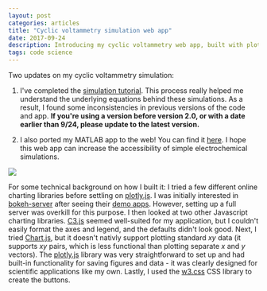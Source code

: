 ```yaml
---
layout: post
categories: articles
title: "Cyclic voltammetry simulation web app"
date: 2017-09-24
description: Introducing my cyclic voltammetry web app, built with plotly.js
tags: code science
---
```


Two updates on my cyclic voltammetry simulation:
1. I've completed the [simulation tutorial](/cyclic_voltammetry_simulation/simulation.html).
This process really helped me understand the underlying equations behind these
simulations.
As a result, I found some inconsistencies in previous versions of the code and app.
**If you're using a version before version 2.0, or with a date earlier than 9/24, please update to the latest version.**

2. I also ported my MATLAB app to the web! You can find it
[here](/cyclic_voltammetry_simulation/CVwebapp.html).
I hope this web app can increase the accessibility of simple electrochemical
simulations.

<p>
<a href="{{ site.url }}/cyclic_voltammetry_simulation/CVwebapp.html">
<img src="{{ site.url }}/assets/CVwebscreenshot.png" style="display:block; margin-left: auto; margin-right: auto;">
</a></p>

For some technical background on how I built it:
I tried a few different online charting libraries before settling on
[plotly.js](http://plot.ly/javascript/).
I was initially interested in
[bokeh-server](https://bokeh.pydata.org/en/latest/docs/user_guide/server.html#userguide-server-applications)
after seeing their
[demo apps](https://demo.bokehplots.com/apps/sliders).
However, setting up a full server was overkill for this purpose.
I then looked at two other Javascript charting libraries.
[C3.js](http://c3js.org) seemed well-suited for my application, but
I couldn't easily format the axes and legend, and the defaults didn't look good.
Next, I tried [Chart.js](http://www.chartjs.org),
but it doesn't nativly support plotting standard *xy* data
(it supports *xy* pairs, which is less functional than plotting separate
*x* and *y* vectors).
The [plotly.js](http://plot.ly/javascript/) library was very straightforward
to set up and had built-in functionality for saving figures and data -
it was clearly designed for scientific applications like my own.
Lastly, I used the [w3.css](https://www.w3schools.com/w3css/default.asp)
CSS library to create the buttons.
